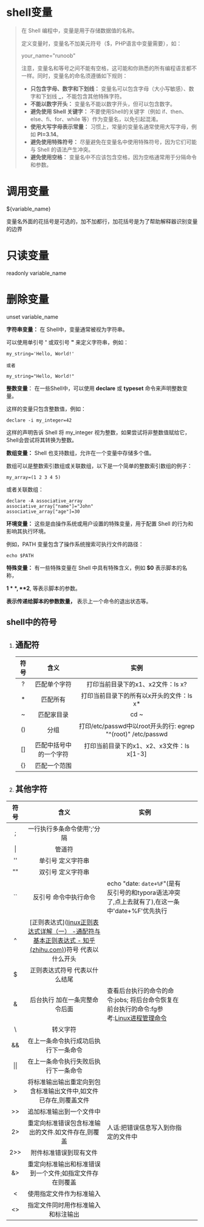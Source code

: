 # shell变量

> 在 Shell 编程中，变量是用于存储数据值的名称。
>
> 定义变量时，变量名不加美元符号（$，PHP语言中变量需要），如：
>
> your_name="runoob"
>
> 注意，变量名和等号之间不能有空格，这可能和你熟悉的所有编程语言都不一样。同时，变量名的命名须遵循如下规则：
>
> - **只包含字母、数字和下划线：** 变量名可以包含字母（大小写敏感）、数字和下划线 **_**，不能包含其他特殊字符。
> - **不能以数字开头：** 变量名不能以数字开头，但可以包含数字。
> - **避免使用 Shell 关键字：** 不要使用Shell的关键字（例如 if、then、else、fi、for、while 等）作为变量名，以免引起混淆。
> - **使用大写字母表示常量：** 习惯上，常量的变量名通常使用大写字母，例如 **PI=3.14**。
> - **避免使用特殊符号：** 尽量避免在变量名中使用特殊符号，因为它们可能与 Shell 的语法产生冲突。
> - **避免使用空格：** 变量名中不应该包含空格，因为空格通常用于分隔命令和参数。

# 调用变量

${variable_name}

变量名外面的花括号是可选的，加不加都行，加花括号是为了帮助解释器识别变量的边界

# 只读变量

readonly variable_name

# 删除变量

unset variable_name



**字符串变量：** 在 Shell中，变量通常被视为字符串。

可以使用单引号 **'** 或双引号 **"** 来定义字符串，例如：

```
my_string='Hello, World!'

或者

my_string="Hello, World!"
```

**整数变量**： 在一些Shell中，可以使用 **declare** 或 **typeset** 命令来声明整数变量。

这样的变量只包含整数值，例如：

```
declare -i my_integer=42
```

这样的声明告诉 Shell 将 my_integer 视为整数，如果尝试将非整数值赋给它，Shell会尝试将其转换为整数。

**数组变量：** Shell 也支持数组，允许在一个变量中存储多个值。

数组可以是整数索引数组或关联数组，以下是一个简单的整数索引数组的例子：

```
my_array=(1 2 3 4 5)
```

或者关联数组：

```
declare -A associative_array
associative_array["name"]="John"
associative_array["age"]=30
```

**环境变量：** 这些是由操作系统或用户设置的特殊变量，用于配置 Shell 的行为和影响其执行环境。

例如，PATH 变量包含了操作系统搜索可执行文件的路径：

```
echo $PATH
```

**特殊变量：** 有一些特殊变量在 Shell 中具有特殊含义，例如 **$0** 表示脚本的名称，

**$1**, **$2**, 等表示脚本的参数。

****表示传递给脚本的参数数量，**** 表示上一个命令的退出状态等。

## shell中的符号

1. ## 通配符

   | 符号 |          含义          |                             实例                                                                |
   | :--: | :--------------------: | :-----------------------------------------------------------------: |
   |  ?   |      匹配单个字符      |              打印当前目录下的x1、x2文件：ls x?                          |
   |  *   |        匹配所有        |           打印当前目录下的所有以x开头的文件：ls x*                    |
   |  ~   |       匹配家目录       |                             cd ~                                                              |
   |  ()  |          分组          | 打印/etc/passwd中以root开头的行: egrep "^(root)" /etc/passwd |
   |  []  | 匹配中括号中的一个字符 |          打印当前目录下的x1、x2、x3文件：ls x[1-3]         |
   |  {}  |      匹配一个范围      |                                                                                                  |

   

2. ## 其他字符

|  符号  |                                                    含义                                                     | 实例                                                                                                                 |     |     |
| :--: | :-------------------------------------------------------------------------------------------------------: | ------------------------------------------------------------------------------------------------------------------ | --- | --- |
|  ;   |                                              一行执行多条命令使用';'分隔                                              |                                                                                                                    |     |     |
|  \|  |                                                    管道符                                                    |                                                                                                                    |     |     |
|  ''  |                                                 单引号 定义字符串                                                 |                                                                                                                    |     |     |
|  ""  |                                                 双引号 定义字符串                                                 |                                                                                                                    |     |     |
|  ``  |                                                反引号 命令中执行命令                                                | echo "date: `date+%F`"(是有反引号的和typora语法冲突了,点上去就有了),在这一条中'date+%F'优先执行                                               |     |     |
|  ^   | [正则表达式]([linux正则表达式详解（一） -通配符与基本正则表达式 - 知乎 (zhihu.com)](https://zhuanlan.zhihu.com/p/77588479))符号 代表以什么开头 |                                                                                                                    |     |     |
|  $   |                                              正则表达式符号 代表以什么结尾                                              |                                                                                                                    |     |     |
|  &   |                                              后台执行 加在一条完整命令后面                                              | 查看后台执行的命令的命令:jobs; 将后台命令恢复在前台执行的命令:fg参考:[Linux进程管理命令](https://blog.csdn.net/qq_37555071/article/details/113781938) |     |     |
|  \   |                                                   转义字符                                                    |                                                                                                                    |     |     |
|  &&  |                                            在上一条命令执行成功后执行下一条命令                                             |                                                                                                                    |     |     |
| \|\| |                                            在上一条命令执行失败后执行下一条命令                                             |                                                                                                                    |     |     |
|  >   |                                     将标准输出输出重定向到包含标准输出文件中,如文件已存在,则覆盖文件                                     |                                                                                                                    |     |     |
|  >>  |                                               追加标准输出到一个文件中                                                |                                                                                                                    |     |     |
|  2>  |                                        重定向标准错误包含标准输出的文件.如文件存在,则覆盖                                         | 人话:把错误信息写入到你指定的文件中                                                                                                 |     |     |
| 2>>  |                                                附件标准错误到现有文件                                                |                                                                                                                    |     |     |
|  &>  |                                       重定向标准输出和标准错误到一个文件;如指定文件存在则覆盖                                        |                                                                                                                    |     |     |
|  <   |                                               使用指定文件作为标准输入                                                |                                                                                                                    |     |     |
|  <>  |                                             指定文件同时用作标准输入和标注输出                                             |                                                                                                                    |     |     |



